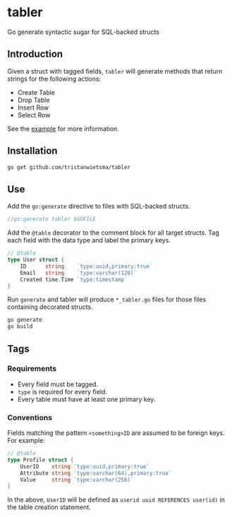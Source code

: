 # tabler

Go generate syntactic sugar for SQL-backed structs

## Introduction

Given a struct with tagged fields, `tabler` will generate methods that return strings for the following actions:
- Create Table
- Drop Table
- Insert Row
- Select Row

See the [example](https://github.com/tristanwietsma/tabler/tree/master/example) for more information.

## Installation

```bash
go get github.com/tristanwietsma/tabler
```

## Use

Add the `go:generate` directive to files with SQL-backed structs.

```go
//go:generate tabler $GOFILE
```

Add the `@table` decorator to the comment block for all target structs. Tag each field with the data type and label the primary keys.

```go
// @table
type User struct {
    ID      string    `type:uuid,primary:true`
    Email   string    `type:varchar(128)`
    Created time.Time `type:timestamp`
}
```

Run `generate` and tabler will produce `*_tabler.go` files for those files containing decorated structs.

```bash
go generate
go build
```

## Tags

### Requirements

- Every field must be tagged.
- `type` is required for every field.
- Every table must have at least one primary key.

### Conventions

Fields matching the pattern `<something>ID` are assumed to be foreign keys. For example:

```go
// @table
type Profile struct {
    UserID    string `type:uuid,primary:true`
    Attribute string `type:varchar(64),primary:true`
    Value     string `type:varchar(256)`
}
```

In the above, `UserID` will be defined as `userid uuid REFERENCES user(id)` in the table creation statement.

